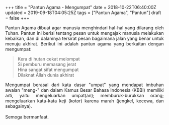 +++
title = "Pantun Agama - Mengumpat"
date = 2018-10-22T06:40:00Z
updated = 2019-09-18T04:05:25Z
tags = ["Pantun Agama", "Pantun"]
draft = false
+++

<div dir="ltr" style="text-align: left;" trbidi="on"><div style="text-align: justify;">Pantun Agama dibuat agar manusia menghindari hal-hal yang dilarang oleh Tuhan. Pantun ini berisi tentang pesan untuk mengajak manusia melakukan kebaikan, dan di dalamnya tersirat pesan bagaimana jalan yang benar untuk menuju akhirat. Berikut ini adalah pantun agama yang berkaitan dengan mengumpat:</div><blockquote class="tr_bq">Kera di hutan cekat melompat<br />Si pemburu memasang jerat<br />Hina sangat sifat mengumpat<br />Dilaknat Allah dunia akhirat</blockquote><div style="text-align: justify;">Mengumpat berasal dari kata dasar "umpat" yang mendapat imbuhan awalan "meng-" dan dalam Kamus Besar Bahasa Indonesia (KBBI) memiliki arti, yaitu mengeluarkan umpat(an); memburuk-burukkan orang; mengeluarkan kata-kata keji (kotor) karena marah (jengkel, kecewa, dan sebagainya).&nbsp;</div><div style="text-align: justify;"><br /></div><div style="text-align: justify;">Semoga bermanfaat.</div></div>
